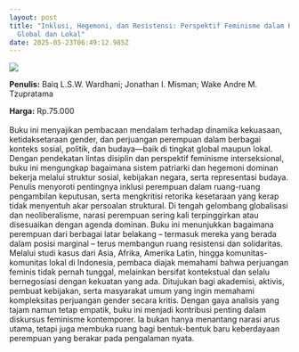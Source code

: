 ```yaml
---
layout: post
title: "Inklusi, Hegemoni, dan Resistensi: Perspektif Feminisme dalam Konteks
  Global dan Lokal"
date: 2025-05-23T06:49:12.985Z
---
```

![](/images/uploads/screenshot-2025-05-23-134636.jpg)

**P﻿enulis:** Baiq L.S.W. Wardhani; Jonathan I. Misman; Wake Andre M. Tzupratama

**Harga:** Rp.75.000\
\
Buku ini menyajikan pembacaan mendalam terhadap dinamika kekuasaan, ketidaksetaraan gender, dan perjuangan perempuan dalam berbagai konteks sosial, politik, dan budaya—baik di tingkat global maupun lokal. Dengan pendekatan lintas disiplin dan perspektif feminisme interseksional, buku ini mengungkap bagaimana sistem patriarki dan hegemoni dominan bekerja melalui struktur sosial, kebijakan negara, serta representasi budaya. Penulis menyoroti pentingnya inklusi perempuan dalam ruang-ruang pengambilan keputusan, serta mengkritisi retorika kesetaraan yang kerap tidak menyentuh akar persoalan struktural.
	Di tengah gelombang globalisasi dan neoliberalisme, narasi perempuan sering kali terpinggirkan atau disesuaikan dengan agenda dominan. Buku ini menunjukkan bagaimana perempuan dari berbagai latar belakang – termasuk mereka yang berada dalam posisi marginal – terus membangun ruang resistensi dan solidaritas. Melalui studi kasus dari Asia, Afrika, Amerika Latin, hingga komunitas-komunitas lokal di Indonesia, pembaca diajak memahami bahwa perjuangan feminis tidak pernah tunggal, melainkan bersifat kontekstual dan selalu bernegosiasi dengan kekuatan yang ada.
	Ditujukan bagi akademisi, aktivis, pembuat kebijakan, serta masyarakat umum yang ingin memahami kompleksitas perjuangan gender secara kritis. Dengan gaya analisis yang tajam namun tetap empatik, buku ini menjadi kontribusi penting dalam diskursus feminisme kontemporer. Ia bukan hanya menantang narasi arus utama, tetapi juga membuka ruang bagi bentuk-bentuk baru keberdayaan perempuan yang berakar pada pengalaman nyata.